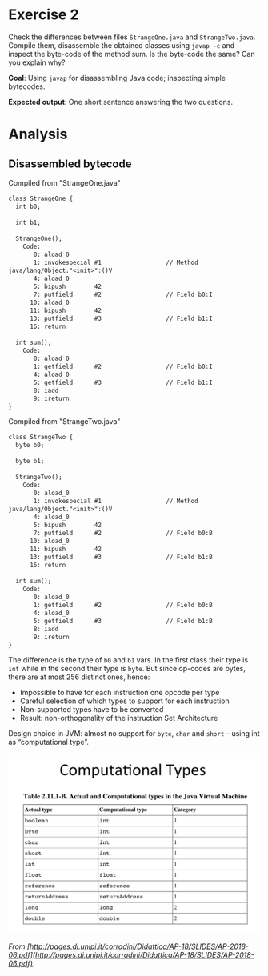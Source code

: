 # Exercise 2
Check the differences between files `StrangeOne.java` and `StrangeTwo.java`. Compile them, disassemble the obtained classes using `javap -c` and inspect the byte-code of the method sum. Is the byte-code the same? Can you explain why?

**Goal**: Using `javap` for disassembling Java code; inspecting simple bytecodes.

**Expected output**: One short sentence answering the two questions.

# Analysis

## Disassembled bytecode

Compiled from "StrangeOne.java"
```
class StrangeOne {
  int b0;

  int b1;

  StrangeOne();
    Code:
       0: aload_0
       1: invokespecial #1                  // Method java/lang/Object."<init>":()V
       4: aload_0
       5: bipush        42
       7: putfield      #2                  // Field b0:I
      10: aload_0
      11: bipush        42
      13: putfield      #3                  // Field b1:I
      16: return

  int sum();
    Code:
       0: aload_0
       1: getfield      #2                  // Field b0:I
       4: aload_0
       5: getfield      #3                  // Field b1:I
       8: iadd
       9: ireturn
}
```

Compiled from "StrangeTwo.java"
```
class StrangeTwo {
  byte b0;

  byte b1;

  StrangeTwo();
    Code:
       0: aload_0
       1: invokespecial #1                  // Method java/lang/Object."<init>":()V
       4: aload_0
       5: bipush        42
       7: putfield      #2                  // Field b0:B
      10: aload_0
      11: bipush        42
      13: putfield      #3                  // Field b1:B
      16: return

  int sum();
    Code:
       0: aload_0
       1: getfield      #2                  // Field b0:B
       4: aload_0
       5: getfield      #3                  // Field b1:B
       8: iadd
       9: ireturn
}
```

The difference is the type of `b0` and `b1` vars. In the first class their type is `int` while in the second their type is `byte`. But since op-codes are bytes, there are at most 256 distinct ones, hence:
- Impossible to have for each instruction one opcode per type
- Careful selection of which types to support for each instruction
- Non-supported types have to be converted
-  Result: non-orthogonality of the instruction Set Architecture

Design choice in JVM: almost no support for `byte`, `char` and `short` – using int as “computational type”.

![Computational types in JVM](./assets/computational-types.png "Computational Types")

*From [http://pages.di.unipi.it/corradini/Didattica/AP-18/SLIDES/AP-2018-06.pdf](http://pages.di.unipi.it/corradini/Didattica/AP-18/SLIDES/AP-2018-06.pdf)*.